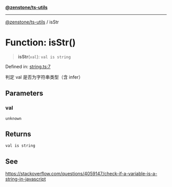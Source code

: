 [**@zenstone/ts-utils**](../README.md)

***

[@zenstone/ts-utils](../globals.md) / isStr

# Function: isStr()

> **isStr**(`val`): `val is string`

Defined in: [string.ts:7](https://github.com/janpoem/ts-utils/blob/0cd4777c12ff7de2b512ea29cc29419037e8cb6f/src/string.ts#L7)

判定 val 是否为字符串类型（含 infer）

## Parameters

### val

`unknown`

## Returns

`val is string`

## See

https://stackoverflow.com/questions/4059147/check-if-a-variable-is-a-string-in-javascript
